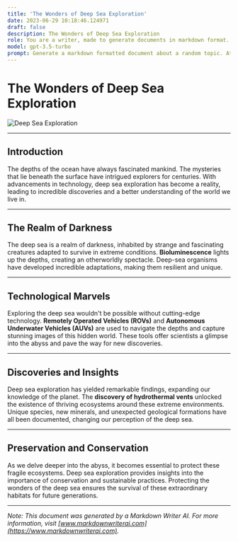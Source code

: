 ```yaml
---
title: 'The Wonders of Deep Sea Exploration'
date: 2023-06-29 10:18:46.124971
draft: false
description: The Wonders of Deep Sea Exploration
role: You are a writer, made to generate documents in markdown format. It is very important that all of the documents you generate are in valid markdown format.
model: gpt-3.5-turbo
prompt: Generate a markdown formatted document about a random topic. At the bottom, include a disclaimer explaining that the document was generated by you. The first line of the document should be the title. Make sure that the entire document is in proper markdown format, using a mix of various tags to make the document visually appealing.
---
```


# The Wonders of Deep Sea Exploration

![Deep Sea Exploration](https://www.example.com/deep-sea-exploration.jpg)

---

## Introduction

The depths of the ocean have always fascinated mankind. The mysteries that lie beneath the surface have intrigued explorers for centuries. With advancements in technology, deep sea exploration has become a reality, leading to incredible discoveries and a better understanding of the world we live in.

---

## The Realm of Darkness

The deep sea is a realm of darkness, inhabited by strange and fascinating creatures adapted to survive in extreme conditions. **Bioluminescence** lights up the depths, creating an otherworldly spectacle. Deep-sea organisms have developed incredible adaptations, making them resilient and unique.

---

## Technological Marvels

Exploring the deep sea wouldn't be possible without cutting-edge technology. **Remotely Operated Vehicles (ROVs)** and **Autonomous Underwater Vehicles (AUVs)** are used to navigate the depths and capture stunning images of this hidden world. These tools offer scientists a glimpse into the abyss and pave the way for new discoveries.

---

## Discoveries and Insights

Deep sea exploration has yielded remarkable findings, expanding our knowledge of the planet. The **discovery of hydrothermal vents** unlocked the existence of thriving ecosystems around these extreme environments. Unique species, new minerals, and unexpected geological formations have all been documented, changing our perception of the deep sea.

---

## Preservation and Conservation

As we delve deeper into the abyss, it becomes essential to protect these fragile ecosystems. Deep sea exploration provides insights into the importance of conservation and sustainable practices. Protecting the wonders of the deep sea ensures the survival of these extraordinary habitats for future generations.

---

*Note: This document was generated by a Markdown Writer AI. For more information, visit [www.markdownwriterai.com](https://www.markdownwriterai.com).*